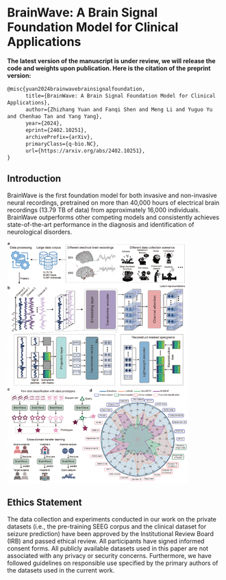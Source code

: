 # BrainWave: A Brain Signal Foundation Model for Clinical Applications

**The latest version of the manuscript is under review, we will release the code and weights upon publication. Here is the citation of the preprint version:**

```
@misc{yuan2024brainwavebrainsignalfoundation,
      title={BrainWave: A Brain Signal Foundation Model for Clinical Applications}, 
      author={Zhizhang Yuan and Fanqi Shen and Meng Li and Yuguo Yu and Chenhao Tan and Yang Yang},
      year={2024},
      eprint={2402.10251},
      archivePrefix={arXiv},
      primaryClass={q-bio.NC},
      url={https://arxiv.org/abs/2402.10251}, 
}
```



## Introduction

BrainWave is the first foundation model for both invasive and non-invasive neural recordings, pretrained on more than 40,000 hours of electrical brain recordings (13.79 TB of data) from approximately 16,000 individuals. BrainWave outperforms other competing models and consistently achieves state-of-the-art performance in the diagnosis and identification of neurological disorders.

<img src="./img/bw_fig1.png" alt="bw_fig1" style="zoom:55%;" />



## Ethics Statement

The data collection and experiments conducted in our work on the private datasets (i.e., the pre-training SEEG corpus and the clinical dataset for seizure prediction) have been approved by the Institutional Review Board (IRB) and passed ethical review. All participants have signed informed consent forms. All publicly available datasets used in this paper are not associated with any privacy or security concerns. Furthermore, we have followed guidelines on responsible use specified by the primary authors of the datasets used in the current work.

